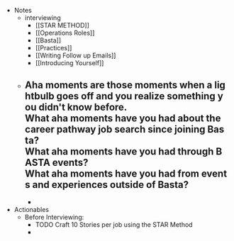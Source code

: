 - Notes
	- interviewing
		- [[STAR METHOD]]
		- [[Operations Roles]]
		- [[Basta]]
		- [[Practices]]
		- [[Writing Follow up Emails]]
		- [[Introducing Yourself]]
	- Aha moments are those moments when a lightbulb goes off and you realize something you didn't know before.
	  What aha moments have you had about the career pathway job search since joining Basta?
	  What aha moments have you had through BASTA events?
	  What aha moments have you had from events and experiences outside of Basta?
		-
		-
- Actionables
	- Before Interviewing:
		- TODO Craft 10 Stories per job using the STAR Method
		-